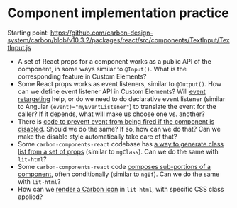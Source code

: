 # Component implementation practice

Starting point: https://github.com/carbon-design-system/carbon/blob/v10.3.2/packages/react/src/components/TextInput/TextInput.js

- A set of React props for a component works as a public API of the component, in some ways similar to `@Input()`. What is the corresponding feature in Custom Elements?
- Some React props works as event listeners, similar to `@Output()`. How can we define event listener API in Custom Elements? Will [event retargeting](https://javascript.info/shadow-dom-events) help, or do we need to do declarative event listener (similar to Angular `(event)="myEventListener"`) to translate the event for the caller? If it depends, what will make us choose one vs. another?
- There is [code to prevent event from being fired if the component is disabled](https://github.com/carbon-design-system/carbon/blob/v10.3.2/packages/react/src/components/TextInput/TextInput.js#L43-L52). Should we do the same? If so, how can we do that? Can we make the disable style automatically take care of that?
- Some `carbon-components-react` codebase has [a way to generate class list from a set of props](https://github.com/carbon-design-system/carbon/blob/v10.3.2/packages/react/src/components/TextInput/TextInput.js#L59-L65) (similar to `ngClass`). Can we do the same with `lit-html`?
- Some `carbon-components-react` code [composes sub-portions of a component](https://github.com/carbon-design-system/carbon/blob/v10.3.2/packages/react/src/components/TextInput/TextInput.js#L76-L81), often conditionally (similar to `ngIf`). Can we do the same with `lit-html`?
- How can we [render a Carbon icon](https://github.com/carbon-design-system/carbon/blob/v10.3.2/packages/react/src/components/TextInput/TextInput.js#L91) in `lit-html`, with specific CSS class applied?
